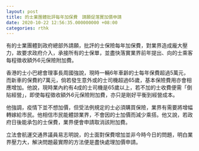 ```yaml
---
layout: post
title: 的士業團體批評每年加保費　請願促落實加價申請
date: 2020-10-22 12:56:35.000000000 +08:00
categories: rthk
---
```


有的士業團體到政府總部外請願，批評的士保險每年加保費，對業界造成龐大壓力，故要求政府介入，承接所有的士保單，並盡快落實業界前年提出、向的士乘客每程徵收額外6元保險附加費。

香港的士小巴總會理事長周國強說，現時一輛6年車齡的士每年保費超過5萬元，而新車的保費約7萬元，倘若發生意外或的士司機超過65歲，基本保險費用亦會相應增加。他說，現時業內約有4成的士司機是65歲以上，若不加的士收費便需「倒貼經營」，即使每程徵收額外6元保險附加費，亦只是剛好平衡到經營成本。

他強調，疫情下並不想加價，但受法例規定的士必須購買保險，業界有需要將增幅轉嫁給市民。他相信市民能體諒業界，不會因的士加價而減少乘搭。他又說，若政府日後能承包的士保費，業界便會申請取消該附加費。

立法會航運交通界議員易志明說，的士面對保費增加並非今時今日的問題，明白業界壓力大，解決問題最實際的方法便是盡快處理加價申請。
